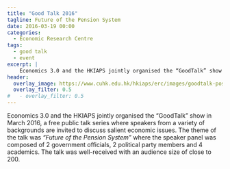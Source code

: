 ```yaml
---
title: "Good Talk 2016"
tagline: Future of the Pension System
date: 2016-03-19 00:00
categories:
  - Economic Research Centre
tags:
  - good talk
  - event
excerpt: |
    Economics 3.0 and the HKIAPS jointly organised the “GoodTalk” show in March 2016
header:
  overlay_image: https://www.cuhk.edu.hk/hkiaps/erc/images/goodtalk-poster.jpg
  overlay_filter: 0.5
#   - overlay_filter: 0.5
---
```


Economics 3.0 and the HKIAPS jointly organised the “GoodTalk” show in March 2016, a free public talk series where speakers from a variety of backgrounds are invited to discuss salient economic issues. The theme of the talk was *“Future of the Pension System”* where the speaker panel was composed of 2 government officials, 2 political party members and 4 academics. The talk was well-received with an audience size of close to 200.